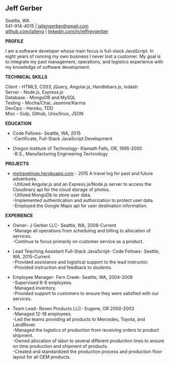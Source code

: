 


**Jeff Gerber**
---------------

Seattle, WA </br>
541-914-4015 | jallengerber@gmail.com </br>
[github.com/jalleng](https://github.com/jalleng) | [linkedin.com/in/jeffreygerber](https://linkedin.com/in/jeffreygerber)

**PROFILE**

I am a software developer whose main focus is full-stack JavaScript.  In eight years of running my own business I never lost a customer.  My goal is to integrate my past management, operations, and logistics experience with my knowledge of software development.

**TECHNICAL SKILLS**

Client - HTML5, CSS3, jQuery, Angular.js, Handlebars.js, lodash </br>
Server - Node.js, Express.js </br>
Database - MongoDB and MySQL </br>
Testing - Mocha/Chai, Jasmine/Karma </br>
DevOps - Heroku, TDD </br>
Misc - Gulp, Github, Unix/linux, JSON

**EDUCATION**

 - Code Fellows- Seattle, WA, 2015</br>
  -Certificate, Full-Stack JavaScript Development

 - Oregon Institute of Technology- Klamath Falls, OR, 1995-2000</br>
  -B.S., Manufacturing Engineering Technology

**PROJECTS**

 - [mytravelmap.herokuapp.com](https://mytravelmap.herokuapp.com) - 2015 A travel log for past and future
   adventures. </br>
   -Utilized Angular.js and an Express.js/Node.js server to access the Cloudinary api for the cloud storage of photos.  
   -Utilized MongoDb to store user data.  
   -Implemented authentication and authorization to protect user data.  
   -Employed the Google Maps api for user destination information.


**EXPERIENCE**




 - Owner- J Gerber LLC- Seattle, WA, 2008-Current</br>
  -Manage all operations from scheduling and billing to allocation of services.  
  -Continue to focus primarily on customer service as a product.  


 - Lead Teaching Assistant Full-Stack JavaScript- Code Fellows- Seattle, WA, 2015-Current</br>
  -Provided assistance and logistical support to the lead instructor.  
  -Provided instruction and feedback to students.


 - Employee Manager- Fern Creek- Seattle, WA, 2004-2008</br>
  -Supervised 6-8 employees.  
  -Managed inventory.  
  -Provided support to customers to ensure they were satisfied with our services.

 - Team Lead- Rosen Products LLC- Eugene, OR 2000-2003</br>
  -Managed 12-18 employees.  
  -Led the teams providing all products to Mercedes, Toyota, and LandRover.  
  -Managed the logistics of production from receiving orders to product shipment.  
  -Owned allocation of labor to several different production lines to ensure on time production and shipment of products.  
  -Created and standardized the production process and production floor layout for all OEM products.

